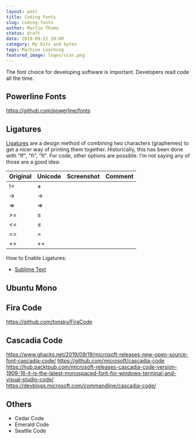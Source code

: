 ```yaml
---
layout: post
title: Coding Fonts
slug: coding-fonts
author: Martin Thoma
status: draft
date: 2019-09-22 20:00
category: My bits and bytes
tags: Machine Learning
featured_image: logos/star.png
---
```

The font choice for developing software is important. Developers read code all
the time.

## Powerline Fonts

https://github.com/powerline/fonts

## Ligatures

[Ligatures](https://en.wikipedia.org/wiki/Orthographic_ligature) are a design
method of combining two characters (graphemes) to get a nicer way of printing
them together. Historically, this has been done with "ff", "fi", "fl". For
code, other options are possible. I'm not saying any of those are a good idea:

<table class="table">
    <thead>
        <tr>
            <th>Original</th>
            <th>Unicode</th>
            <th>Screenshot</th>
            <th>Comment</th>
        </tr>
    </thead>
    <tbody>
        <tr>
            <td>!=</td>
            <td>≠</td>
            <td></td>
            <td></td>
        </tr>
        <tr>
            <td>-&gt;</td>
            <td>→</td>
            <td></td>
            <td></td>
        </tr>
        <tr>
            <td>=&gt;</td>
            <td>⇒</td>
            <td></td>
            <td></td>
        </tr>
        <tr>
            <td>&gt;=</td>
            <td>≥</td>
            <td></td>
            <td></td>
        </tr>
        <tr>
            <td>&lt;=</td>
            <td>≤</td>
            <td></td>
            <td></td>
        </tr>
        <tr>
            <td>==</td>
            <td>=</td>
            <td></td>
            <td></td>
        </tr>
        <tr>
            <td>++</td>
            <td>++</td>
            <td></td>
            <td></td>
        </tr>
    </tbody>
</table>

How to Enable Ligatures:

* [Sublime Text](https://www.sublimetext.com/docs/3/ligatures.html)

## Ubuntu Mono

## Fira Code

https://github.com/tonsky/FiraCode

## Cascadia Code

https://www.ghacks.net/2019/09/19/microsoft-releases-new-open-source-font-cascadia-code/
https://github.com/microsoft/cascadia-code
https://hub.packtpub.com/microsoft-releases-cascadia-code-version-1909-16-it-is-the-latest-monospaced-font-for-windows-terminal-and-visual-studio-code/
https://devblogs.microsoft.com/commandline/cascadia-code/


## Others

* Cedar Code
* Emerald Code
* Seattle Code
